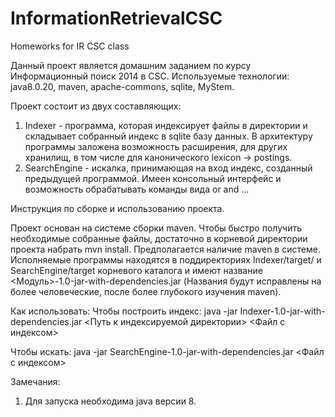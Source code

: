 InformationRetrievalCSC
=======================

Homeworks for IR CSC class

Данный проект является домашним заданием по курсу Информационный поиск 2014 в CSC.
Используемые технологии: java8.0.20, maven, apache-commons, sqlite, MyStem.

Проект состоит из двух составляющих:
1) Indexer - программа, которая индексирует файлы в директории и складывает собранный индекс в sqlite базу данных. 
В архитектуру программы заложена возможность расширения, для других хранилищ, в том числе для канонического 
lexicon -> postings. 
2) SearchEngine - искалка, принимающая на вход индекс, созданный предыдущей программой. Имеен консольный интерфейс и возможность 
обрабатывать команды вида <term> or <term> and <term> ...

Инструкция по сборке и использованию проекта.

Проект основан на системе сборки maven. Чтобы быстро получить необходимые собранные файлы, достаточно в корневой директории проекта
набрать mvn install. Предполагается наличие maven в системе. Исполняемые программы находятся в поддиректориях 
Indexer/target/ и SearchEngine/target корневого каталога и имеют название <Модуль>-1.0-jar-with-dependencies.jar 
(Названия будут исправлены на более человеческие, после более глубокого изучения maven).

Как использовать:
Чтобы построить индекс: 
java -jar Indexer-1.0-jar-with-dependencies.jar <Путь к индексируемой директории> <Файл с индексом>

Чтобы искать: 
java -jar SearchEngine-1.0-jar-with-dependencies.jar <Файл с индексом>

Замечания: 
1) Для запуска необходима java версии 8.
